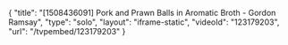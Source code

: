 {
    "title": "[1508436091] Pork and Prawn Balls in Aromatic Broth - Gordon Ramsay",
    "type": "solo",
    "layout": "iframe-static",
    "videoId": "123179203",
    "url": "\/tvpembed\/123179203"
}